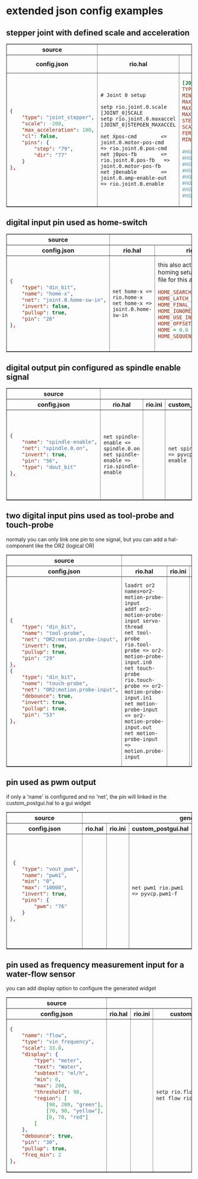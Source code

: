 # extended json config examples

## stepper joint with defined scale and acceleration

<table border=1>
<tr>
<th>source</th>
<th colspan=4>generated</th>
</tr><tr>
<th>config.json</th>
<th>rio.hal</th>
<th>rio.ini</th>
<th>custom_postgui.hal</th>
<th>rio-gui.xml</th>
</tr>
<tr>
<td>

```json
{
    "type": "joint_stepper",
    "scale": -200,
    "max_acceleration": 100,
    "cl": false,
    "pins": {
        "step": "79",
        "dir": "77"
    }
},
```

</td>
<td>

```text
# Joint 0 setup

setp rio.joint.0.scale 		[JOINT_0]SCALE
setp rio.joint.0.maxaccel 	[JOINT_0]STEPGEN_MAXACCEL

net Xpos-cmd 		<= joint.0.motor-pos-cmd 	=> rio.joint.0.pos-cmd  
net j0pos-fb 		<= rio.joint.0.pos-fb 	=> joint.0.motor-pos-fb
net j0enable 		<= joint.0.amp-enable-out 	=> rio.joint.0.enable
```

</td>
<td>

```ini
[JOINT_0]
TYPE = LINEAR
MIN_LIMIT = -1300
MAX_LIMIT = 1300
MAX_VELOCITY = 40
MAX_ACCELERATION = 100
STEPGEN_MAXACCEL = 4000.0
SCALE = -200
FERROR = 1.0
MIN_FERROR = 0.5

#HOME_SEARCH_VEL = -10.0
#HOME_LATCH_VEL = -3.0
#HOME_FINAL_VEL = 5.0
#HOME_IGNORE_LIMITS = YES
#HOME_USE_INDEX = NO
#HOME_OFFSET = 0.0
#HOME = 0.0
#HOME_SEQUENCE = 1
```

</td>
<td>
</td>
<td>
</td>

</tr>
</table>


## digital input pin used as home-switch

<table border=1>
<tr>
<th>source</th>
<th colspan=4>generated</th>
</tr><tr>
<th>config.json</th>
<th>rio.hal</th>
<th>rio.ini</th>
<th>custom_postgui.hal</th>
<th>rio-gui.xml</th>
</tr>
<tr>

<td>

```json
{
    "type": "din_bit",
    "name": "home-x",
    "net": "joint.0.home-sw-in",
    "invert": false,
    "pullup": true,
    "pin": "26"
},
```

</td>
<td>

```text
net home-x <= rio.home-x
net home-x => joint.0.home-sw-in
```

</td>
<td>
this also activates the homing setup in the ini file for this axis

```ini
HOME_SEARCH_VEL = -10.0
HOME_LATCH_VEL = -3.0
HOME_FINAL_VEL = 5.0
HOME_IGNORE_LIMITS = YES
HOME_USE_INDEX = NO
HOME_OFFSET = 0.0
HOME = 0.0
HOME_SEQUENCE = 1
```

</td>
<td>

```text
net home-x => pyvcp.home-x
```

</td>
<td>

```xml
<hbox>
  <relief>RAISED</relief>
  <bd>2</bd>
  <led>
    <halpin>"home-x"</halpin>
    <size>16</size>
    <on_color>"green"</on_color>
    <off_color>"black"</off_color>
  </led>
  <label>
    <text>"home-x"</text>
  </label>
</hbox>
```

</td>

</tr>
</table>

## digital output pin configured as spindle enable signal

<table border=1>
<tr>
<th>source</th>
<th colspan=4>generated</th>
</tr><tr>
<th>config.json</th>
<th>rio.hal</th>
<th>rio.ini</th>
<th>custom_postgui.hal</th>
<th>rio-gui.xml</th>
</tr>
<tr>

<td>

```json
{
    "name": "spindle-enable",
    "net": "spindle.0.on",
    "invert": true,
    "pin": "56",
    "type": "dout_bit"
},
```

</td>
<td>

```text
net spindle-enable <= spindle.0.on
net spindle-enable => rio.spindle-enable
```

</td>
<td>


</td>
<td>

```text
net spindle-enable => pyvcp.spindle-enable
```

</td>
<td>

```xml
  <hbox>
    <relief>RAISED</relief>
    <bd>2</bd>
    <label>
      <text>"spindle-speed"</text>
    </label>
    <number>
        <halpin>"spindle-speed"</halpin>
        <font>("Helvetica",18)</font>
        <format>"05.2f"</format>
    </number>
  </hbox>
```

</td>
</tr>
</table>


## two digital input pins used as tool-probe and touch-probe

normaly you can only link one pin to one signal,
but you can add a hal-component like the OR2 (logical OR)

<table border=1>
<tr>
<th>source</th>
<th colspan=4>generated</th>
</tr><tr>
<th>config.json</th>
<th>rio.hal</th>
<th>rio.ini</th>
<th>custom_postgui.hal</th>
<th>rio-gui.xml</th>
</tr>
<tr>
<td>

```json
{
    "type": "din_bit",
    "name": "tool-probe",
    "net": "OR2:motion.probe-input",
    "invert": true,
    "pullup": true,
    "pin": "29"
},
{
    "type": "din_bit",
    "name": "touch-probe",
    "net": "OR2:motion.probe-input",
    "debounce": true,
    "invert": true,
    "pullup": true,
    "pin": "53"
},
```

</td>
<td>

```text
loadrt or2 names=or2-motion-probe-input
addf or2-motion-probe-input servo-thread
net tool-probe rio.tool-probe => or2-motion-probe-input.in0
net touch-probe rio.touch-probe => or2-motion-probe-input.in1
net motion-probe-input <= or2-motion-probe-input.out
net motion-probe-input => motion.probe-input
```

</td>
<td>


</td>
<td>

```text
net tool-probe => pyvcp.tool-probe
net touch-probe => pyvcp.touch-probe
```

</td>
<td>

```xml
  <hbox>
    <relief>RAISED</relief>
    <bd>2</bd>
    <led>
      <halpin>"tool-probe"</halpin>
      <size>16</size>
      <on_color>"green"</on_color>
      <off_color>"black"</off_color>
    </led>
    <label>
      <text>"tool-probe"</text>
    </label>
  </hbox>
  <hbox>
    <relief>RAISED</relief>
    <bd>2</bd>
    <led>
      <halpin>"touch-probe"</halpin>
      <size>16</size>
      <on_color>"green"</on_color>
      <off_color>"black"</off_color>
    </led>
    <label>
      <text>"touch-probe"</text>
    </label>
  </hbox>
```

</td>
</tr>
</table>


## pin used as pwm output

if only a 'name' is configured and no 'net',
the pin will linked in the custom_postgui.hal to a gui widget

<table border=1>
<tr>
<th>source</th>
<th colspan=4>generated</th>
</tr><tr>
<th>config.json</th>
<th>rio.hal</th>
<th>rio.ini</th>
<th>custom_postgui.hal</th>
<th>rio-gui.xml</th>
</tr>
<tr>
<td>

```json
 {
    "type": "vout_pwm",
    "name": "pwm1",
    "min": "0",
    "max": "10000",
    "invert": true,
    "pins": {
        "pwm": "76"
    }
},
```

</td>
<td>


</td>
<td>


</td>
<td>

```text
net pwm1 rio.pwm1 => pyvcp.pwm1-f
```

</td>
<td>

```xml
  <hbox>
    <relief>RAISED</relief>
    <bd>2</bd>
    <scale>
      <halpin>"pwm1"</halpin>
      <resolution>0.1</resolution>
      <orient>HORIZONTAL</orient>
      <initval>0</initval>
      <min_>0</min_>
      <max_>100</max_>
      <param_pin>1</param_pin>
    </scale>
    <label>
      <text>"pwm1 (vout_pwm)"</text>
    </label>
  </hbox>
```

</td>
</tr>
</table>


## pin used as frequency measurement input for a water-flow sensor

you can add display option to configure the generated widget

<table border=1>
<tr>
<th>source</th>
<th colspan=4>generated</th>
</tr><tr>
<th>config.json</th>
<th>rio.hal</th>
<th>rio.ini</th>
<th>custom_postgui.hal</th>
<th>rio-gui.xml</th>
</tr>
<tr>
<td>

```json
{
    "name": "flow",
    "type": "vin_frequency",
    "scale": 33.0,
    "display": {
        "type": "meter",
        "text": "Water",
        "subtext": "ml/h",
        "min": 0,
        "max": 200,
        "threshold": 90,
        "region": [
            [90, 200, "green"],
            [70, 90, "yellow"],
            [0, 70, "red"]
        ]
    },
    "debounce": true,
    "pin": "30",
    "pullup": true,
    "freq_min": 2
},
```

</td>
<td>


</td>
<td>


</td>
<td>

```xml
setp rio.flow-scale 33.0
net flow rio.flow pyvcp.flow
```

</td>
<td>

```xml
<hbox>
    <relief>RAISED</relief>
    <bd>2</bd>
    <meter>
      <halpin>"flow"</halpin>
      <text>"Water"</text>
      <subtext>"ml/h"</subtext>
      <size>150</size>
      <min_>0</min_>
      <max_>200</max_>
      <region1>(90,200,"green")</region1>
      <region2>(70,90,"yellow")</region2>
      <region3>(0,70,"red")</region3>
    </meter>
</hbox>
```

</td>
</tr>
</table>
